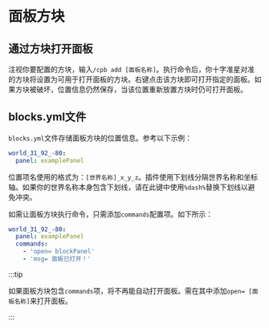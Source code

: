 # 面板方块

## 通过方块打开面板

注视你要配置的方块，输入`/cpb add [面板名称]`。执行命令后，你十字准星对准的方块将设置为可用于打开面板的方块。右键点击该方块即可打开指定的面板。如果方块被破坏，位置信息仍然保存，当该位置重新放置方块时仍可打开面板。

## blocks.yml文件

`blocks.yml`文件存储面板方块的位置信息。参考以下示例：

```yaml
world_31_92_-80:
  panel: examplePanel
```

位置项名使用的格式为：`[世界名称]_x_y_z`。插件使用下划线分隔世界名称和坐标轴。如果你的世界名称本身包含下划线，请在此键中使用`%dash%`替换下划线以避免冲突。

如需让面板方块执行命令，只需添加`commands`配置项。如下所示：

```yaml
world_31_92_-80:
  panel: examplePanel
  commands:
    - 'open= blockPanel'
    - 'msg= 面板已打开！'
```

:::tip

如果面板方块包含`commands`项，将不再能自动打开面板。需在其中添加`open= [面板名称]`来打开面板。

:::